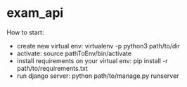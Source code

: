 # exam_api

How to start:
- create new virtual env: virtualenv -p python3 path/to/dir
- activate: source pathToEnv/bin/activate
- install requirements on your virtual env: pip install -r path/to/requirements.txt
- run django server: python path/to/manage.py runserver
